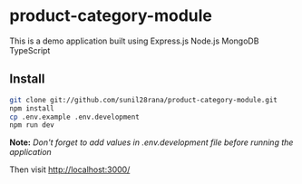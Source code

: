 # product-category-module

This is a demo application built using Express.js Node.js MongoDB TypeScript

## Install

```sh
git clone git://github.com/sunil28rana/product-category-module.git
npm install
cp .env.example .env.development
npm run dev
```

<b>Note:</b>  <i>Don't forget to add values in .env.development file before running the application</i>

Then visit [http://localhost:3000/](http://localhost:3000/)
